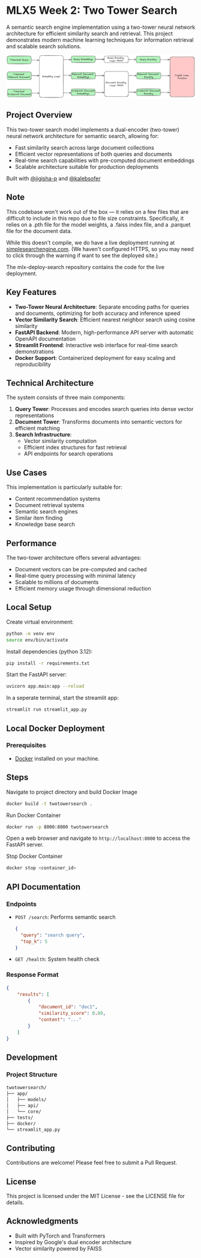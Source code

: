 # MLX5 Week 2: Two Tower Search

A semantic search engine implementation using a two-tower neural network architecture for efficient similarity search and retrieval. This project demonstrates modern machine learning techniques for information retrieval and scalable search solutions.

![architecture](public/images/architecture.png)

## Project Overview

This two-tower search model implements a dual-encoder (two-tower) neural network architecture for semantic search, allowing for:
- Fast similarity search across large document collections
- Efficient vector representations of both queries and documents
- Real-time search capabilities with pre-computed document embeddings
- Scalable architecture suitable for production deployments

Built with [@jigisha-p](https://github.com/jigisha-p) and [@kalebsofer](https://github.com/kalebsofer) 

## Note

This codebase won't work out of the box — it relies on a few files that are difficult to include in this repo due to file size constraints. Specifically, it relies on a .pth file for the model weights, a .faiss index file, and a .parquet file for the document data.

While this doesn't compile, we do have a live deployment running at [simplesearchengine.com](https://simplesearchengine.com). (We haven't configured HTTPS, so you may need to click through the warning if want to see the deployed site.)

The mlx-deploy-search repository contains the code for the live deployment.

## Key Features

- **Two-Tower Neural Architecture**: Separate encoding paths for queries and documents, optimizing for both accuracy and inference speed
- **Vector Similarity Search**: Efficient nearest neighbor search using cosine similarity
- **FastAPI Backend**: Modern, high-performance API server with automatic OpenAPI documentation
- **Streamlit Frontend**: Interactive web interface for real-time search demonstrations
- **Docker Support**: Containerized deployment for easy scaling and reproducibility

## Technical Architecture

The system consists of three main components:

1. **Query Tower**: Processes and encodes search queries into dense vector representations
2. **Document Tower**: Transforms documents into semantic vectors for efficient matching
3. **Search Infrastructure**: 
   - Vector similarity computation
   - Efficient index structures for fast retrieval
   - API endpoints for search operations

## Use Cases

This implementation is particularly suitable for:
- Content recommendation systems
- Document retrieval systems
- Semantic search engines
- Similar item finding
- Knowledge base search

## Performance

The two-tower architecture offers several advantages:
- Document vectors can be pre-computed and cached
- Real-time query processing with minimal latency
- Scalable to millions of documents
- Efficient memory usage through dimensional reduction


## Local Setup

Create virtual environment:

```bash
python -m venv env
source env/bin/activate
```

Install dependencies (python 3.12):

```bash
pip install -r requirements.txt
``` 

Start the FastAPI server:

```bash
uvicorn app.main:app --reload
```

In a seperate terminal, start the streamlit app:

```bash
streamlit run streamlit_app.py
```

## Local Docker Deployment

### Prerequisites
- [Docker](https://docs.docker.com/get-docker/) installed on your machine.

## Steps

Navigate to project directory and build Docker Image
   ```bash
   docker build -t twotowersearch .
   ```

Run Docker Container
   ```bash
   docker run -p 8000:8000 twotowersearch
   ```

Open a web browser and navigate to `http://localhost:8000` to access the FastAPI server.

Stop Docker Container

```bash
docker stop <container_id>
```



## API Documentation

### Endpoints

- `POST /search`: Performs semantic search
  ```json
  {
    "query": "search query",
    "top_k": 5
  }
  ```

- `GET /health`: System health check

### Response Format

```json
{
    "results": [
        {
            "document_id": "doc1",
            "similarity_score": 0.89,
            "content": "..."
        }
    ]
}
```

## Development

### Project Structure
```
twotowersearch/
├── app/
│   ├── models/
│   ├── api/
│   └── core/
├── tests/
├── docker/
└── streamlit_app.py
```

## Contributing

Contributions are welcome! Please feel free to submit a Pull Request.

## License

This project is licensed under the MIT License - see the LICENSE file for details.

## Acknowledgments

- Built with PyTorch and Transformers
- Inspired by Google's dual encoder architecture
- Vector similarity powered by FAISS

